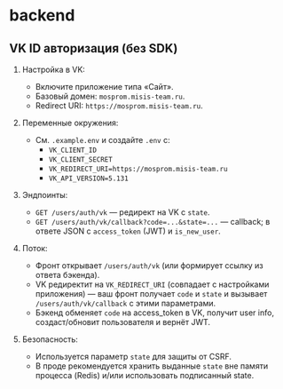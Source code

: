 # backend

## VK ID авторизация (без SDK)

1) Настройка в VK:
   - Включите приложение типа «Сайт». 
   - Базовый домен: `mosprom.misis-team.ru`.
   - Redirect URI: `https://mosprom.misis-team.ru`.

2) Переменные окружения:
   - См. `.example.env` и создайте `.env` с:
     - `VK_CLIENT_ID`
     - `VK_CLIENT_SECRET`
     - `VK_REDIRECT_URI=https://mosprom.misis-team.ru`
     - `VK_API_VERSION=5.131`

3) Эндпоинты:
   - `GET /users/auth/vk` — редирект на VK c `state`.
   - `GET /users/auth/vk/callback?code=...&state=...` — callback; в ответе JSON с `access_token` (JWT) и `is_new_user`.

4) Поток:
   - Фронт открывает `/users/auth/vk` (или формирует ссылку из ответа бэкенда).
   - VK редиректит на `VK_REDIRECT_URI` (совпадает с настройками приложения) — ваш фронт получает `code` и `state` и вызывает `/users/auth/vk/callback` с этими параметрами.
   - Бэкенд обменяет `code` на access_token в VK, получит user info, создаст/обновит пользователя и вернёт JWT.

5) Безопасность:
   - Используется параметр `state` для защиты от CSRF.
   - В проде рекомендуется хранить выданные `state` вне памяти процесса (Redis) и/или использовать подписанный state.